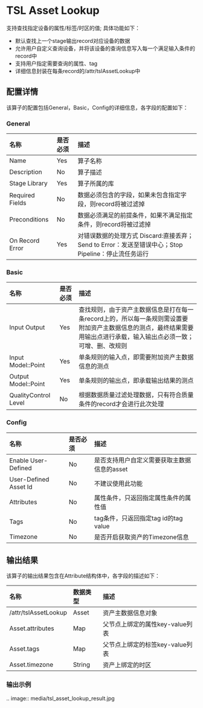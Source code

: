 # TSL Asset Lookup
支持查找指定设备的属性/标签/时区的值;
具体功能如下：
- 默认查找上一个stage输出record对应设备的数据
- 允许用户自定义查询设备，并将该设备的查询信息写入每一个满足输入条件的record中
- 支持用户指定需要查询的属性、tag
- 详细信息封装在每条record的/attr/tslAssetLookup中


## 配置详情

该算子的配置包括General，Basic，Config的详细信息，各字段的配置如下：

### General

| 名称            | 是否必须 | 描述                   |
| :-------------- | :------- | :--------------------- |
| Name            | Yes      | 算子名称               |
| Description     | No       | 算子描述               |
| Stage Library   | Yes      | 算子所属的库           |
| Required Fields | No       | 数据必须包含的字段，如果未包含指定字段，则record将被过滤掉     |
| Preconditions   | No       | 数据必须满足的前提条件，如果不满足指定条件，则record将被过滤掉  |
| On Record Error | Yes      | 对错误数据的处理方式  Discard:直接丢弃；Send to Error：发送至错误中心；Stop Pipeline：停止流任务运行 |

### Basic

| 名称                    | 是否必须 | 描述                             |
| :---------------------- | :------- | :------------------------------- |
| Input Output | Yes      | 查找规则，由于资产主数据信息是打在每一条record上的，所以每一条规则需设置要附加资产主数据信息的测点，最终结果需要用输出点进行承载，输入输出点必须一致；可增、删、改规则 |
| Input Model::Point	     | Yes       |  单条规则的输入点，即需要附加资产主数据信息的测点              |
| Output Model::Point       | Yes       |    单条规则的输出点，即承载输出结果的测点                 |
| QualityControl Level    | No       | 根据数据质量过滤处理数据，只有符合质量条件的record才会进行此次处理       |

### Config

| 名称               | 是否必须 | 描述                                                     |
| :----------------- | :------- | :------------------------------------------------------- |
|Enable User-Defined   | No      | 是否支持用户自定义需要获取主数据信息的asset|
| User-Defined Asset Id   | No |不建议使用此功能|
| Attributes   | No | 属性条件，只返回指定属性条件的属性值|
| Tags  | No | tag条件，只返回指定tag id的tag value|
| Timezone  | No | 是否开启获取资产的Timezone信息|

## 输出结果

该算子的输出结果包含在Attribute结构体中，各字段的描述如下：

| 名称       | 数据类型         | 描述                                                         |
| :--------- | :--------------- | :----------------------------------------------------------- |
| /attr/tslAssetLookup | Asset |资产主数据信息对象  |
|Asset.attributes | Map  |父节点上绑定的属性key-value列表 |
|Asset.tags | Map|父节点上绑定的标签key-value列表|
|Asset.timezone  | String |资产上绑定的时区 |


### 输出示例
.. image:: media/tsl_asset_lookup_result.jpg
